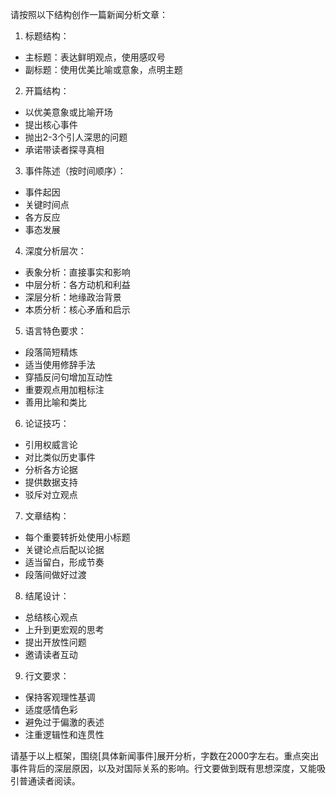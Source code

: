 请按照以下结构创作一篇新闻分析文章：

1. 标题结构：
- 主标题：表达鲜明观点，使用感叹号
- 副标题：使用优美比喻或意象，点明主题

2. 开篇结构：
- 以优美意象或比喻开场
- 提出核心事件
- 抛出2-3个引人深思的问题
- 承诺带读者探寻真相

3. 事件陈述（按时间顺序）：
- 事件起因
- 关键时间点
- 各方反应
- 事态发展

4. 深度分析层次：
- 表象分析：直接事实和影响
- 中层分析：各方动机和利益
- 深层分析：地缘政治背景
- 本质分析：核心矛盾和启示

5. 语言特色要求：
- 段落简短精炼
- 适当使用修辞手法
- 穿插反问句增加互动性
- 重要观点用加粗标注
- 善用比喻和类比

6. 论证技巧：
- 引用权威言论
- 对比类似历史事件
- 分析各方论据
- 提供数据支持
- 驳斥对立观点

7. 文章结构：
- 每个重要转折处使用小标题
- 关键论点后配以论据
- 适当留白，形成节奏
- 段落间做好过渡

8. 结尾设计：
- 总结核心观点
- 上升到更宏观的思考
- 提出开放性问题
- 邀请读者互动

9. 行文要求：
- 保持客观理性基调
- 适度感情色彩
- 避免过于偏激的表述
- 注重逻辑性和连贯性

请基于以上框架，围绕[具体新闻事件]展开分析，字数在2000字左右。重点突出事件背后的深层原因，以及对国际关系的影响。行文要做到既有思想深度，又能吸引普通读者阅读。